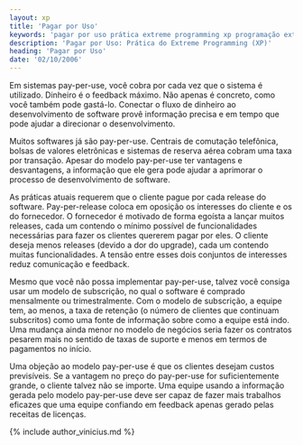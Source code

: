 ```yaml
---
layout: xp
title: 'Pagar por Uso'
keywords: 'pagar por uso prática extreme programming xp programação extrema'
description: 'Pagar por Uso: Prática do Extreme Programming (XP)'
heading: 'Pagar por Uso'
date: '02/10/2006'
---
```


Em sistemas pay-per-use, você cobra por cada vez que o sistema é utilizado. Dinheiro é o feedback máximo. Não apenas é concreto, como você também pode gastá-lo. Conectar o fluxo de dinheiro ao desenvolvimento de software provê informação precisa e em tempo que pode ajudar a direcionar o desenvolvimento.

Muitos softwares já são pay-per-use. Centrais de comutação telefônica, bolsas de valores eletrônicas e sistemas de reserva aérea cobram uma taxa por transação. Apesar do modelo pay-per-use ter vantagens e desvantagens, a informação que ele gera pode ajudar a aprimorar o processo de desenvolvimento de software.

As práticas atuais requerem que o cliente pague por cada release do software. Pay-per-release coloca em oposição os interesses do cliente e os do fornecedor. O fornecedor é motivado de forma egoísta a lançar muitos releases, cada um contendo o mínimo possível de funcionalidades necessárias para fazer os clientes quererem pagar por eles. O cliente deseja menos releases (devido a dor do upgrade), cada um contendo muitas funcionalidades. A tensão entre esses dois conjuntos de interesses reduz comunicação e feedback.

Mesmo que você não possa implementar pay-per-use, talvez você consiga usar um modelo de subscrição, no qual o software é comprado mensalmente ou trimestralmente. Com o modelo de subscrição, a equipe tem, ao menos, a taxa de retenção (o número de clientes que continuam subscritos) como uma fonte de informação sobre como a equipe está indo. Uma mudança ainda menor no modelo de negócios seria fazer os contratos pesarem mais no sentido de taxas de suporte e menos em termos de pagamentos no início.

Uma objeção ao modelo pay-per-use é que os clientes desejam custos previsíveis. Se a vantagem no preço do pay-per-use for suficientemente grande, o cliente talvez não se importe. Uma equipe usando a informação gerada pelo modelo pay-per-use deve ser capaz de fazer mais trabalhos eficazes que uma equipe confiando em feedback apenas gerado pelas receitas de licenças.

{% include author_vinicius.md %}